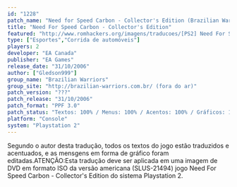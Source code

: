 ```yaml
---
id: "1228"
patch_name: "Need for Speed Carbon - Collector's Edition (Brazilian Warriors)"
title: "Need For Speed Carbon - Collector's Edition"
featured: "http://www.romhackers.org/imagens/traducoes/[PS2] Need For Speed Carbon - Collector's Edition - Gledson999 - 1.jpg"
type: ["Esportes","Corrida de automóveis"]
players: 2
developer: "EA Canada"
publisher: "EA Games"
release_date: "31/10/2006"
author: ["Gledson999"]
group_name: "Brazilian Warriors"
group_site: "http://brazilian-warriors.com.br/ (fora do ar)"
patch_version: "???"
patch_release: "31/10/2006"
patch_format: "PPF 3.0"
patch_status: "Textos: 100% / Menus: 100% / Acentos: 100% / Gráficos: 100%"
platform: "Console"
system: "Playstation 2"
---
```


Segundo o autor desta tradução, todos os textos do jogo estão traduzidos e acentuados, e as mensgens em forma de gráfico foram editadas.ATENÇÃO:Esta tradução deve ser aplicada em uma imagem de DVD em formato ISO da versão americana (SLUS-21494) jogo Need For Speed Carbon - Collector's Edition do sistema Playstation 2.
